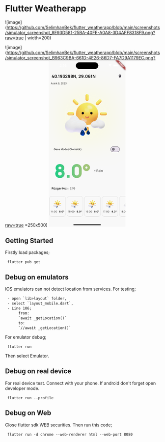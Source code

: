 # Flutter Weatherapp

![image](https://github.com/SelimhanBek/flutter_weatherapp/blob/main/screenshots/simulator_screenshot_8E93D581-25BA-40FE-A0A8-3D4AFF8318F9.png?raw=true | width=200)

![image](https://github.com/SelimhanBek/flutter_weatherapp/blob/main/screenshots/simulator_screenshot_B963C9BA-661D-4E26-86D7-FA7D9A1179EC.png?raw=true =250x500)
<img src='./screenshots/img1.png' width='250'>

## Getting Started

Firstly load packages;

     flutter pub get

## Debug on emulators
IOS emulators can not detect location from services. For testing; 

     - open `lib>layout` folder,
     - select `layout_mobile.dart`,
     - Line 106;
          from:
          `await _getLocation()`
          to:
          `//await _getLocation()`
          
For emulator debug;

     flutter run

Then select Emulator.


## Debug on real device
For real device test. Connect with your phone. If android don't forget open developer mode.

     flutter run --profile


## Debug on Web
Close flutter sdk WEB securities. Then run this code;

     flutter run -d chrome --web-renderer html --web-port 8080
